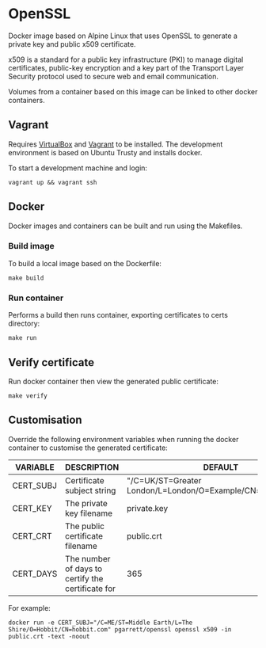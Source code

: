 # OpenSSL

Docker image based on Alpine Linux that uses OpenSSL to generate a private key and public x509 certificate.

x509 is a standard for a public key infrastructure (PKI) to manage digital certificates, public-key encryption and a key part of the Transport Layer Security protocol used to secure web and email communication.

Volumes from a container based on this image can be linked to other docker containers.

## Vagrant

Requires [VirtualBox](https://www.virtualbox.org) and [Vagrant](https://www.vagrantup.com) to be installed. The development environment is based on Ubuntu Trusty and installs docker.

To start a development machine and login:

```
vagrant up && vagrant ssh
```

## Docker

Docker images and containers can be built and run using the Makefiles.

### Build image

To build a local image based on the Dockerfile:

```
make build
```

### Run container

Performs a build then runs container, exporting certificates to certs directory:

```
make run
```

## Verify certificate

Run docker container then view the generated public certificate:

```
make verify
```

## Customisation

Override the following environment variables when running the docker container to customise the generated certificate:

| VARIABLE | DESCRIPTION | DEFAULT |
| -------- | ----------- | ------- |
| CERT_SUBJ | Certificate subject string | "/C=UK/ST=Greater London/L=London/O=Example/CN=example.com" |
| CERT_KEY | The private key filename | private.key |
| CERT_CRT | The public certificate filename | public.crt |
| CERT_DAYS | The number of days to certify the certificate for | 365 |

For example:

```
docker run -e CERT_SUBJ="/C=ME/ST=Middle Earth/L=The Shire/O=Hobbit/CN=hobbit.com" pgarrett/openssl openssl x509 -in public.crt -text -noout
```
